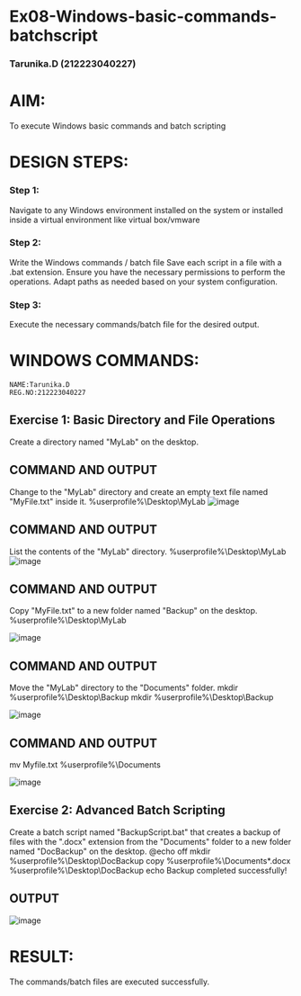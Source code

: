 # Ex08-Windows-basic-commands-batchscript
### Tarunika.D (212223040227)
# AIM:
To execute Windows basic commands and batch scripting

# DESIGN STEPS:

### Step 1:

Navigate to any Windows environment installed on the system or installed inside a virtual environment like virtual box/vmware 

### Step 2:

Write the Windows commands / batch file
Save each script in a file with a .bat extension.
Ensure you have the necessary permissions to perform the operations.
Adapt paths as needed based on your system configuration.
### Step 3:

Execute the necessary commands/batch file for the desired output. 




# WINDOWS COMMANDS:
```
NAME:Tarunika.D
REG.NO:212223040227
```
## Exercise 1: Basic Directory and File Operations
Create a directory named "MyLab" on the desktop.


## COMMAND AND OUTPUT

Change to the "MyLab" directory and create an empty text file named "MyFile.txt" inside it.
%userprofile%\Desktop\MyLab
![image](https://github.com/tarunikadamodaran/Windows-basic-commands-batchscript/assets/145633268/e688f447-0ab1-4592-a4bf-e6f44f6c9b60)




## COMMAND AND OUTPUT

List the contents of the "MyLab" directory.
%userprofile%\Desktop\MyLab
![image](https://github.com/tarunikadamodaran/Windows-basic-commands-batchscript/assets/145633268/b342cb16-a332-49cd-a37d-7fb1610c57b2)


## COMMAND AND OUTPUT

Copy "MyFile.txt" to a new folder named "Backup" on the desktop.
%userprofile%\Desktop\MyLab

![image](https://github.com/tarunikadamodaran/Windows-basic-commands-batchscript/assets/145633268/34196785-ac98-4f58-87fa-3c4a297ff30d)


## COMMAND AND OUTPUT

Move the "MyLab" directory to the "Documents" folder.
mkdir %userprofile%\Desktop\Backup mkdir %userprofile%\Desktop\Backup

![image](https://github.com/tarunikadamodaran/Windows-basic-commands-batchscript/assets/145633268/305bcb77-9a6d-4d6b-a751-7b7f32a8ad68)


## COMMAND AND OUTPUT
mv Myfile.txt %userprofile%\Documents

![image](https://github.com/tarunikadamodaran/Windows-basic-commands-batchscript/assets/145633268/c84b8df2-c895-4563-8b60-6ed3ee1c9dd8)


## Exercise 2: Advanced Batch Scripting
Create a batch script named "BackupScript.bat" that creates a backup of files with the ".docx" extension from the "Documents" folder to a new folder named "DocBackup" on the desktop.
@echo off mkdir %userprofile%\Desktop\DocBackup copy %userprofile%\Documents*.docx %userprofile%\Desktop\DocBackup echo Backup completed successfully!
## OUTPUT
![image](https://github.com/tarunikadamodaran/Windows-basic-commands-batchscript/assets/145633268/072ab415-edaf-4de0-ae7b-3b1155d48d2e)






# RESULT:
The commands/batch files are executed successfully.

